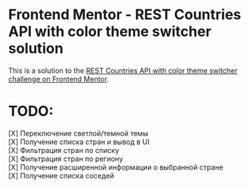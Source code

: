 # Frontend Mentor - REST Countries API with color theme switcher solution

This is a solution to the [REST Countries API with color theme switcher challenge on Frontend Mentor](https://www.frontendmentor.io/challenges/rest-countries-api-with-color-theme-switcher-5cacc469fec04111f7b848ca).


# TODO:
[X] Переключение светлой/темной темы  
[X] Получение списка стран и вывод в UI  
[X] Фильтрация стран по списку  
[X] Фильтрация стран по региону  
[X] Получение расширенной информации о выбранной стране  
[X] Получение списка соседей  
